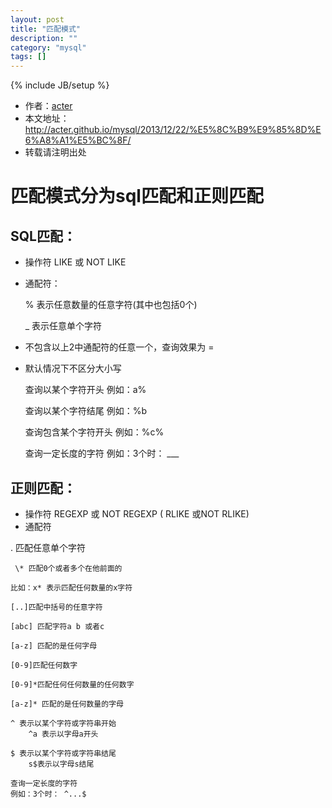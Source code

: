 ```yaml
---
layout: post
title: "匹配模式"
description: ""
category: "mysql"
tags: []
---
```

{% include JB/setup %}
* 作者：[acter](https://github.com/acter)
* 本文地址：http://acter.github.io/mysql/2013/12/22/%E5%8C%B9%E9%85%8D%E6%A8%A1%E5%BC%8F/
* 转载请注明出处


匹配模式分为sql匹配和正则匹配
===================================


SQL匹配：
----------------------------------- 


* 操作符
	LIKE 或  NOT LIKE
* 通配符：
		
	% 表示任意数量的任意字符(其中也包括0个)
	
	_ 表示任意单个字符

* 不包含以上2中通配符的任意一个，查询效果为 = 
* 默认情况下不区分大小写


	查询以某个字符开头
	例如：a%

	查询以某个字符结尾
	例如：%b

	查询包含某个字符开头
	例如：%c%

	查询一定长度的字符
	例如：3个时： ___


正则匹配：
----------------------------------- 


* 操作符
	REGEXP 或 NOT REGEXP ( RLIKE 或NOT RLIKE)
* 通配符
	
. 匹配任意单个字符
	
	 \* 匹配0个或者多个在他前面的

	比如：x* 表示匹配任何数量的x字符
	
	[..]匹配中括号的任意字符

	[abc] 匹配字符a b 或者c
	
	[a-z] 匹配的是任何字母
	
	[0-9]匹配任何数字
	
	[0-9]*匹配任何任何数量的任何数字
	
	[a-z]* 匹配的是任何数量的字母

	^ 表示以某个字符或字符串开始
		^a 表示以字母a开头

	$ 表示以某个字符或字符串结尾
		s$表示以字母s结尾

	查询一定长度的字符
	例如：3个时： ^...$
